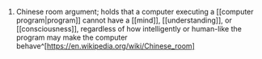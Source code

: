 1. Chinese room argument; holds that a computer executing a [[computer program|program]] cannot have a [[mind]], [[understanding]], or [[consciousness]], regardless of how intelligently or human-like the program may make the computer behave^[https://en.wikipedia.org/wiki/Chinese_room]